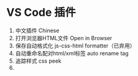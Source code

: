 # VS Code 插件

1. 中文插件 Chinese
2. 打开浏览器HTML文件 Open in Browser
3. 保存自动格式化 js-css-html formatter（已弃用）
4. 自动重命名配对html/xml标签 auto rename tag
5. 追踪样式 css peek
6. 

